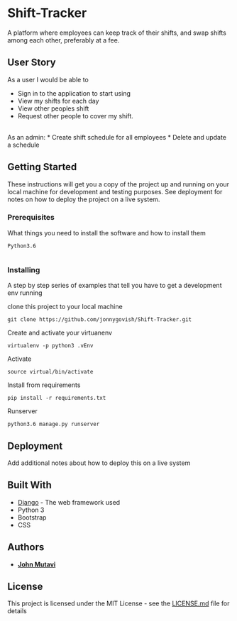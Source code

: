 # Shift-Tracker
A platform where employees can keep track of their shifts, and swap shifts among each other, preferably at a fee. 


## User Story
As a user I would be able to
* Sign in to the application to start using
* View my shifts for each day
* View other peoples shift
* Request other people to cover my shift.
<br>
As an admin:
* Create shift schedule for all employees
* Delete and update a schedule



## Getting Started

These instructions will get you a copy of the project up and running on your local machine for development and testing purposes. See deployment for notes on how to deploy the project on a live system.

### Prerequisites

What things you need to install the software and how to install them

```
Python3.6
```
```

```


### Installing

A step by step series of examples that tell you have to get a development env running

clone this project to your local machine

```
git clone https://github.com/jonnygovish/Shift-Tracker.git
```
Create and activate your virtuanenv

```
virtualenv -p python3 .vEnv
```
Activate 
```
source virtual/bin/activate
```
Install from requirements
```
pip install -r requirements.txt
```
Runserver
```
python3.6 manage.py runserver
```

## Deployment

Add additional notes about how to deploy this on a live system

## Built With

* [Django](https://www.djangoproject.com/) - The web framework used
* Python 3
* Bootstrap
* CSS

## Authors

* **[John Mutavi](https://github.com/jonnygovish)**

## License

This project is licensed under the MIT License - see the [LICENSE.md](LICENSE.md) file for details
